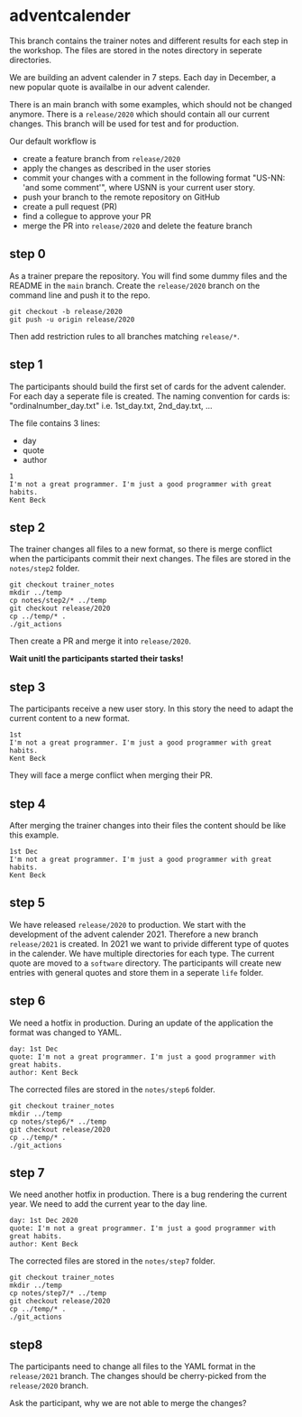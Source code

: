 # adventcalender


This branch contains the trainer notes and different results for each step in the workshop. The files are stored in the notes directory in seperate directories.

We are building an advent calender in 7 steps. Each day in December, a new popular quote is availalbe in our advent calender.

There is an main branch with some examples, which should not be changed anymore. There is a `release/2020` which should contain all our current changes. This branch will be used for test and for production.

Our default workflow is 
* create a feature branch from `release/2020`
* apply the changes as described in the user stories
* commit your changes with a comment in the following format "US-NN: 'and some comment'", where USNN is your current user story.
* push your branch to the remote repository on GitHub
* create a pull request (PR)
* find a collegue to approve your PR
* merge the PR into `release/2020` and delete the feature branch


## step 0
As a trainer prepare the repository. You will find some dummy files and the README in the `main` branch. Create the `release/2020` branch on the command line and push it to the repo.

```
git checkout -b release/2020
git push -u origin release/2020
```

Then add restriction rules to all branches matching `release/*`.

## step 1
The participants should build the first set of cards for the advent calender. For each day a seperate file is created. The naming convention for cards is: "ordinalnumber_day.txt" i.e. 1st_day.txt, 2nd_day.txt, ...

The file contains 3 lines:
- day
- quote
- author

```
1
I'm not a great programmer. I'm just a good programmer with great habits.
Kent Beck
```

## step 2
The trainer changes all files to a new format, so there is merge conflict when the participants commit their next changes. The files are stored in the `notes/step2` folder.

```
git checkout trainer_notes
mkdir ../temp
cp notes/step2/* ../temp
git checkout release/2020
cp ../temp/* .
./git_actions
```

Then create a PR and merge it into `release/2020`. 

**Wait unitl the participants started their tasks!**

## step 3
The participants receive a new user story. In this story the need to adapt the current content to a new format.

```
1st
I'm not a great programmer. I'm just a good programmer with great habits.
Kent Beck
```

They will face a merge conflict when merging their PR.

## step 4
After merging the trainer changes into their files the content should be like this example.

```
1st Dec
I'm not a great programmer. I'm just a good programmer with great habits.
Kent Beck
```

## step 5
We have released `release/2020` to production. We start with the development of the advent calender 2021. Therefore a new branch `release/2021` is created. In 2021 we want to privide different type of quotes in the calender. We have multiple directories for each type. The current quote are moved to a `software` directory. The participants will create new entries with general quotes and store them in a seperate `life` folder.

## step 6
We need a hotfix in production. During an update of the application the format was changed to YAML. 
```
day: 1st Dec
quote: I'm not a great programmer. I'm just a good programmer with great habits.
author: Kent Beck
```

The corrected files are stored in the `notes/step6` folder.
```
git checkout trainer_notes
mkdir ../temp
cp notes/step6/* ../temp
git checkout release/2020
cp ../temp/* .
./git_actions
```

## step 7
We need another hotfix in production. There is a bug rendering the current year. We need to add the current year to the day line.
```
day: 1st Dec 2020
quote: I'm not a great programmer. I'm just a good programmer with great habits.
author: Kent Beck
```

The corrected files are stored in the `notes/step7` folder.
```
git checkout trainer_notes
mkdir ../temp
cp notes/step7/* ../temp
git checkout release/2020
cp ../temp/* .
./git_actions
```

## step8 
The participants need to change all files to the YAML format in the `release/2021` branch. The changes should be cherry-picked from the `release/2020` branch.

Ask the participant, why we are not able to merge the changes?
